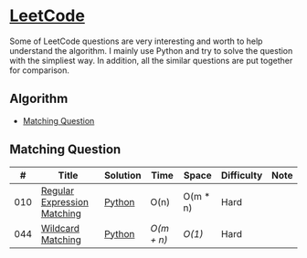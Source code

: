 # [LeetCode](https://leetcode.com/problemset/algorithms/)
Some of LeetCode questions are very interesting and worth to help understand the algorithm.
I mainly use Python and try to solve the question with the simpliest way.
In addition, all the similar questions are put together for comparison.

## Algorithm

* [Matching Question](https://github.com/codingyen/LeetCode#match-question)

## Matching Question
|  #  | Title           |  Solution       |  Time           | Space           | Difficulty    | Note | 
|-----|---------------- | --------------- | --------------- | --------------- | ------------- | -----|
010| [Regular Expression Matching](https://leetcode.com/problems/regular-expression-matching/) | [Python](https://github.com/codingyen/LeetCode/blob/master/Python/010_regular_expression_matching.py) | O(n) | O(m * n) | Hard |
044| [Wildcard Matching](https://leetcode.com/problems/wildcard-matching/) | [Python](./Python/wildcard-matching.py) | _O(m + n)_ | _O(1)_    | Hard           || Tricky
